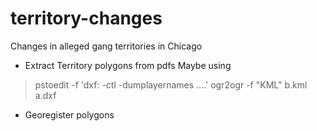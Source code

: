 territory-changes
=================

Changes in alleged gang territories in Chicago

* Extract Territory polygons from pdfs
Maybe using 
> pstoedit -f 'dxf: -ctl -dumplayernames ....'
> ogr2ogr -f "KML" b.kml a.dxf

* Georegister polygons

